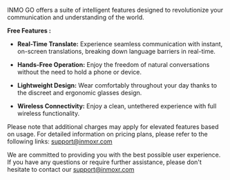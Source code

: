 INMO GO offers a suite of intelligent features designed to revolutionize your communication and understanding of the world.&#x20;

**Free Features :**

* **Real-Time Translate:** Experience seamless communication with instant, on-screen translations, breaking down language barriers in real-time.

* **Hands-Free Operation:** Enjoy the freedom of natural conversations without the need to hold a phone or device.

* **Lightweight Design:** Wear comfortably throughout your day thanks to the discreet and ergonomic glasses design.

* **Wireless Connectivity:** Enjoy a clean, untethered experience with full wireless functionality.

Please note that additional charges may apply for elevated features based on usage. For detailed information on pricing plans, please refer to the following links: support@inmoxr.com



We are committed to providing you with the best possible user experience. If you have any questions or require further assistance, please don't hesitate to contact our support@inmoxr.com
